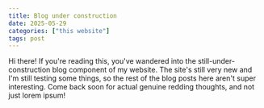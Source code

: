 ```yaml
---
title: Blog under construction
date: 2025-05-29
categories: ["this website"]
tags: post
---
```


Hi there! If you're reading this, you've wandered into the still-under-construction blog component of my website. The site's still very new and I'm still testing some things, so the rest of the blog posts here aren't super interesting. Come back soon for actual genuine redding thoughts, and not just lorem ipsum!